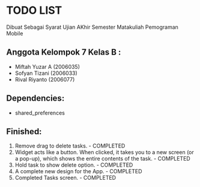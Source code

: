 # TODO LIST
Dibuat Sebagai Syarat Ujian AKhir Semester Matakuliah Pemograman Mobile

## Anggota Kelompok 7 Kelas B :
- Miftah Yuzar A (2006035)
- Sofyan Tizani (2006033)
- Rival Riyanto (2006077)

## Dependencies:
- shared_preferences

## Finished:
1. Remove drag to delete tasks. - COMPLETED
2. Widget acts like a button. When clicked, it takes you to a new screen (or a pop-up), which shows the entire contents of the task. - COMPLETED
3. Hold task to show delete option. - COMPLETED
4. A complete new design for the App. - COMPLETED
5. Completed Tasks screen. - COMPLETED
